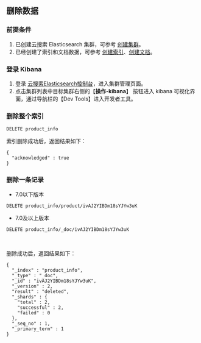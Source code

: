 ## 删除数据

### 前提条件
1. 已创建云搜索 Elasticsearch 集群，可参考 [创建集群](../Getting-Started/Create-ES.md)。</br>
2. 已经创建了索引和文档数据，可参考 [创建索引](../Getting-Started/addindex.md)、[创建文档](../Getting-Started/adddoc.md)。

### 登录 Kibana
1. 登录 [云搜索Elasticsearch控制台](https://es-console.jdcloud.com/clusters)，进入集群管理页面。</br>
2. 点击集群列表中目标集群右侧的【**操作-kibana**】 按钮进入 kibana 可视化界面，通过导航栏的【Dev Tools】进入开发者工具。</br>


### 删除整个索引
```
DELETE product_info
```

索引删除成功后，返回结果如下：
```
{
  "acknowledged" : true
}
```

### 删除一条记录
- 7.0以下版本
```
DELETE product_info/product/ivAJ2YIBDm18sYJYw3uK
```

- 7.0及以上版本
```
DELETE product_info/_doc/ivAJ2YIBDm18sYJYw3uK
```

</br>

删除成功后，返回结果如下：
```
{
  "_index" : "product_info",
  "_type" : "_doc",
  "_id" : "ivAJ2YIBDm18sYJYw3uK",
  "_version" : 2,
  "result" : "deleted",
  "_shards" : {
    "total" : 2,
    "successful" : 2,
    "failed" : 0
  },
  "_seq_no" : 1,
  "_primary_term" : 1
}
```
